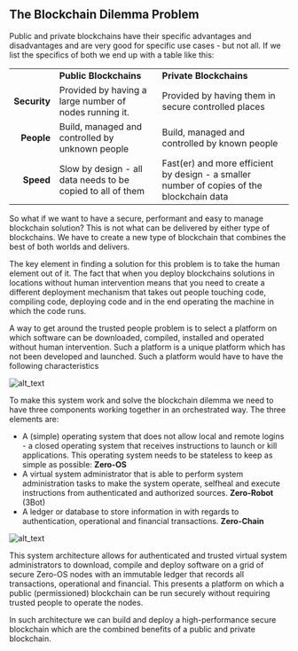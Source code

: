 ## The Blockchain Dilemma Problem

Public and private blockchains have their specific advantages and disadvantages and are very good for specific use cases - but not all.  If we list the specifics of both we end up with a table like this:


<table >
  <tr>
   <td>
   </td>
   <td><strong>Public Blockchains</strong>
   </td>
   <td><strong>Private Blockchains</strong>
   </td>
  </tr>
  <tr>
   <td><p style="text-align: right">
<strong>Security</strong></p>

   </td>
   <td>Provided by having a large number of nodes running it.
   </td>
   <td>Provided by having them in secure controlled places
   </td>
  </tr>
  <tr>
   <td><p style="text-align: right">
<strong>People</strong></p>

   </td>
   <td>Build, managed and controlled by unknown people
   </td>
   <td>Build, managed and controlled by known people
   </td>
  </tr>
  <tr>
   <td><p style="text-align: right">
<strong>Speed</strong></p>

   </td>
   <td>Slow by design - all data needs to be copied to all of them
   </td>
   <td>Fast(er) and  more efficient by design - a smaller number of copies of the blockchain data
   </td>
  </tr>
</table>


So what if we want to have a secure, performant and easy to manage blockchain solution?  This is not what can be delivered by either type of blockchains.  We have to create a new type of blockchain that combines the best of both worlds and delivers.

The key element in finding a solution for this problem is to take the human element out of it.  The fact that when you deploy blockchains solutions in locations without human intervention means that you need to create a different deployment mechanism that takes out people touching code, compiling code, deploying code and in the end operating the machine in which the code runs.

A way to get around the trusted people problem is to select a platform on which software can be downloaded, compiled, installed and operated without human intervention.  Such a platform is a unique platform which has not been developed and launched. Such a platform would have to have the following characteristics



![alt_text](./img/tf_tech_approach.png)


To make this system work and solve the blockchain dilemma we need to have three components working together in an orchestrated way.  The three elements are:



*   A (simple) operating system that does not allow local and remote logins - a closed operating system that receives instructions to launch or kill applications.  This operating system  needs to be stateless to keep as simple as possible: **Zero-OS**
*   A virtual system administrator that is able to perform system administration tasks to make the system operate, selfheal and execute instructions from authenticated and authorized sources.  **Zero-Robot** (3Bot)
*   A ledger or database to store information in with regards to authentication, operational and financial transactions. **Zero-Chain**


![alt_text](./img/blocks.png)



This system architecture allows for authenticated and trusted virtual system administrators to download, compile and deploy software on a grid of secure Zero-OS nodes with an immutable ledger that records all transactions, operational and financial.   This presents a platform on which a public (permissioned) blockchain can be run securely without requiring trusted people to operate the nodes.   

In such architecture we can build and deploy a high-performance secure blockchain which are the combined benefits of a public and private blockchain.

